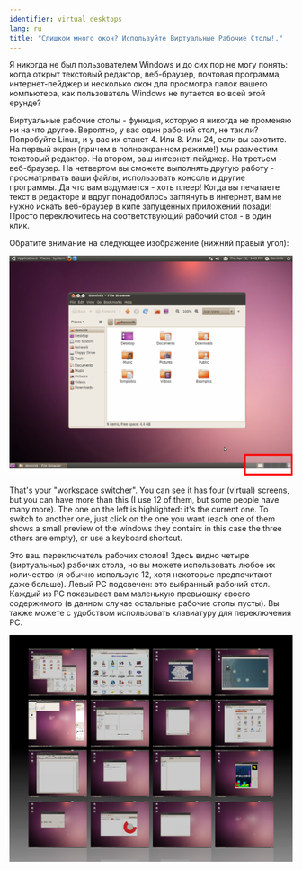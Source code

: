 ```yaml
---
identifier: virtual_desktops
lang: ru
title: "Слишком много окон? Используйте Виртуальные Рабочие Столы!."
---
```


Я никогда не был пользователем Windows и до сих пор не могу понять:
когда открыт текстовый редактор, веб-браузер, почтовая программа,
интернет-пейджер и несколько окон для просмотра папок вашего компьютера,
как пользователь Windows не путается во всей этой ерунде?

Виртуальные рабочие столы - функция, которую я никогда не променяю
ни на что другое. Вероятно, у вас один рабочий стол, не так ли? Попробуйте
Linux, и у вас их станет 4. Или 8. Или 24, если вы захотите. На первый
экран (причем в полноэкранном режиме!) мы разместим текстовый редактор.
На втором, ваш интернет-пейджер. На третьем - веб-браузер. На четвертом
вы сможете выполнять другую работу - просматривать ваши файлы, использовать
консоль и другие программы. Да что вам вздумается - хоть плеер! Когда вы
печатаете текст в редакторе и вдруг понадобилось заглянуть в интернет, вам 
не нужно искать веб-браузер в кипе запущенных приложений позади! Просто 
переключитесь на соответствующий рабочий стол - в один клик.

Обратите внимание на следующее изображение (нижний правый угол):

<img src="/img/workspaces.png" border="0"/>

That's your "workspace switcher". You can see it has four (virtual) 
screens, but you can have more than this (I use 12 of them, but some 
people have many more). The one on the left is highlighted: it's the 
current one. To switch to another one, just click on the one you want 
(each one of them shows a small preview of the windows they contain: 
in this case the three others are empty), or use a keyboard shortcut.

Это ваш переключатель рабочих столов! Здесь видно четыре (виртуальных)
рабочих стола, но вы можете использовать любое их количество (я обычно
использую 12, хотя некоторые предпочитают даже больше). Левый РС подсвечен:
это выбранный рабочий стол. Каждый из РС показывает вам маленькую превьюшку
своего содержимого (в данном случае остальные рабочие столы пусты). 
Вы также можете с удобством использовать клавиатуру для переключения РС.

<img src="/img/workspaces_full.png" border="0"/>




